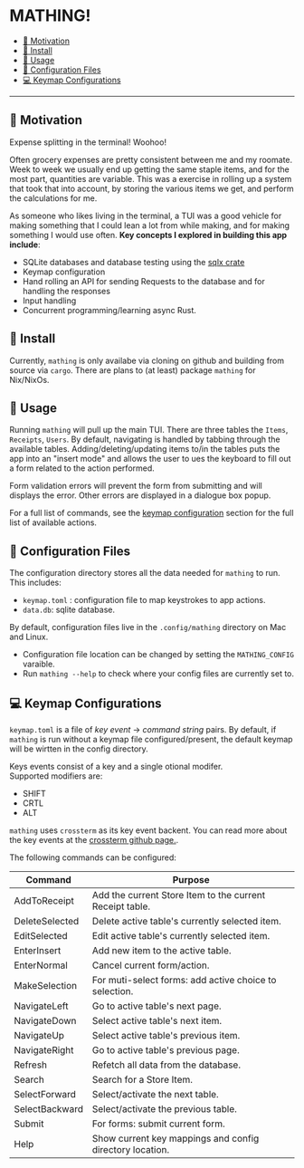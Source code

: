 # MATHING!

<!--toc:start-->

- [💸 Motivation](#-motivation)
- [💾 Install](#-install)
- [👐 Usage](#-usage)
- [🔨 Configuration Files](#-configuration-files)
- [💻 Keymap Configurations](#-keymap-configurations)
<!--toc:end-->

---

## 💸 Motivation

Expense splitting in the terminal! Woohoo!

Often grocery expenses are pretty consistent between me and my roomate. Week to week we usually end up getting the same staple items, and for the most part, quantities are variable. This was a exercise in rolling up a system that took that into account, by storing the various items we get, and perform the calculations for me.

As someone who likes living in the terminal, a TUI was a good vehicle for making something that I could lean a lot from while making, and for making something I would use often. **Key concepts I explored in building this app include**:

- SQLite databases and database testing using the [sqlx crate](https://github.com/launchbadge/sqlx)
- Keymap configuration
- Hand rolling an API for sending Requests to the database and for handling the responses
- Input handling
- Concurrent programming/learning async Rust.

## 💾 Install

Currently, `mathing` is only availabe via cloning on github and building from source via `cargo`. There are plans to (at least) package `mathing` for Nix/NixOs.

## 👐 Usage

Running `mathing` will pull up the main TUI. There are three tables the `Items`, `Receipts`, `Users`. By default, navigating is handled by tabbing through the available tables. Adding/deleting/updating items to/in the tables puts the app into an "insert mode" and allows the user to ues the keyboard to fill out a form related to the action performed.

Form validation errors will prevent the form from submitting and will displays the error. Other errors are displayed in a dialogue box popup.

For a full list of commands, see the [keymap configuration](#-keymap-configurations) section for the full list of available actions.

## 🔨 Configuration Files

The configuration directory stores all the data needed for `mathing` to run.  
This includes:

- `keymap.toml` : configuration file to map keystrokes to app actions.
- `data.db`: sqlite database.

By default, configuration files live in the `.config/mathing` directory on Mac and Linux.

- Configuration file location can be changed by setting the `MATHING_CONFIG` varaible.
- Run `mathing --help` to check where your config files are currently set to.

## 💻 Keymap Configurations

`keymap.toml` is a file of _key event_ -> _command string_ pairs. By default, if `mathing` is run without a keymap file configured/present, the default keymap will be wirtten in the config directory.

Keys events consist of a key and a single otional modifer.  
Supported modifiers are:

- SHIFT
- CRTL
- ALT

`mathing` uses `crossterm` as its key event backent. You can read more about the key events at the [crossterm github page.](https://github.com/crossterm-rs/crossterm).

The following commands can be configured:

| Command        | Purpose                                                  |
| -------------- | -------------------------------------------------------- |
| AddToReceipt   | Add the current Store Item to the current Receipt table. |
| DeleteSelected | Delete active table's currently selected item.           |
| EditSelected   | Edit active table's currently selected item.             |
| EnterInsert    | Add new item to the active table.                        |
| EnterNormal    | Cancel current form/action.                              |
| MakeSelection  | For muti-select forms: add active choice to selection.   |
| NavigateLeft   | Go to active table's next page.                          |
| NavigateDown   | Select active table's next item.                         |
| NavigateUp     | Select active table's previous item.                     |
| NavigateRight  | Go to active table's previous page.                      |
| Refresh        | Refetch all data from the database.                      |
| Search         | Search for a Store Item.                                 |
| SelectForward  | Select/activate the next table.                          |
| SelectBackward | Select/activate the previous table.                      |
| Submit         | For forms: submit current form.                          |
| Help           | Show current key mappings and config directory location. |
